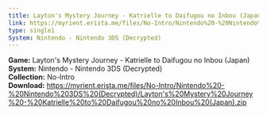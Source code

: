 ```yaml
---
title: Layton's Mystery Journey - Katrielle to Daifugou no Inbou (Japan)
link: https://myrient.erista.me/files/No-Intro/Nintendo%20-%20Nintendo%203DS%20(Decrypted)/Layton's%20Mystery%20Journey%20-%20Katrielle%20to%20Daifugou%20no%20Inbou%20(Japan).zip
type: single1
System: Nintendo - Nintendo 3DS (Decrypted)
---
```

<b>Game:</b> Layton's Mystery Journey - Katrielle to Daifugou no Inbou (Japan)<br>
<b>System:</b> Nintendo - Nintendo 3DS (Decrypted)<br>
<b>Collection:</b> No-Intro<br>
<b>Download:</b> https://myrient.erista.me/files/No-Intro/Nintendo%20-%20Nintendo%203DS%20(Decrypted)/Layton's%20Mystery%20Journey%20-%20Katrielle%20to%20Daifugou%20no%20Inbou%20(Japan).zip